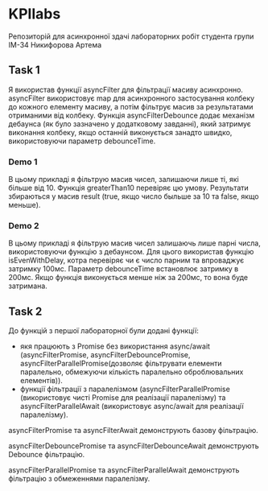 # KPIlabs
Репозиторій для асинхронної здачі лабораторних робіт студента групи ІМ-34 Никифорова Артема

## Task 1
Я використав функції asyncFilter для фільтрації масиву асинхронно. asyncFilter використовує map для асинхронного застосування колбеку до кожного елементу масиву, а потім фільтрує масив за результатами отриманими від колбеку. Функція asyncFilterDebounce додає механізм дебаунса (як було зазначено у додатковому завданні), який затримує виконання колбеку, якщо останній виконується занадто швидко, використовуючи параметр debounceTime.

### Demo 1
В цьому прикладі я фільтрую масив чисел, залишаючи лише ті, які більше від 10. Функція greaterThan10 перевіряє цю умову. Результати збираються у масив result (true, якщо число быльше за 10 та false, якщо меньше).

### Demo 2
В цьому прикладі я фільтрую масив чисел залишаючь лише парні числа, використовуючи функцію з дебаунсом. Для цього використав функцію isEvenWithDelay, котра перевіряє чи є число парним та впроваджує затримку 100мс. Параметр debounceTime встановлює затримку в 200мс. Якщо функція виконується менше ніж за 200мс, то вона буде затримана.

## Task 2
До функцій з першої лабораторної були додані функції:
- якя працюють з Promise без використання async/await (asyncFilterPromise, asyncFilterDebouncePromise, asyncFilterParallelPromise(дозволяє фільтрувати елементи паралельно, обмежуючи кількість паралельно оброблювальних елементів)).
- функції фільтрації з паралелізмом (asyncFilterParallelPromise (використовує чисті Promise для реалізації паралелізму) та asyncFilterParallelAwait (використовує async/await для реалізації паралелізму).

  
asyncFilterPromise та asyncFilterAwait демонструють базову фільтрацію.

asyncFilterDebouncePromise та asyncFilterDebounceAwait демонструють Debounce фільтрацію.

asyncFilterParallelPromise та asyncFilterParallelAwait демонструють фільтрацію з обмеженнями паралелізму.
